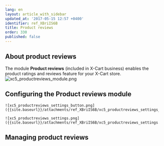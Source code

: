 ```yaml
---
lang: en
layout: article_with_sidebar
updated_at: '2017-05-15 12:57 +0400'
identifier: ref_XBriIS6B
title: Product reviews
order: 330
published: false
---
```

## About product reviews
The module **Product reviews** (included in X-Cart business) enables the product ratings and reviews feature for your X-Cart store.
    ![xc5_productreviews_module.png]({{site.baseurl}}/attachments/ref_XBriIS6B/xc5_productreviews_module.png)

## Configuring the Product reviews module
    ![xc5_productreviews_settings_button.png]({{site.baseurl}}/attachments/ref_XBriIS6B/xc5_productreviews_settings_button.png)

    ![xc5_productreviews_settings.png]({{site.baseurl}}/attachments/ref_XBriIS6B/xc5_productreviews_settings.png)

## Managing product reviews
